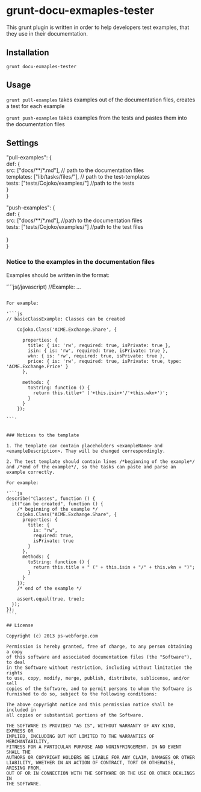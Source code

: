 # grunt-docu-exmaples-tester

This grunt plugin is written in order to help developers test examples, that they use in their documemtation.


## Installation

`grunt docu-exmaples-tester`


## Usage

`grunt pull-examples` takes examples out of the documentation files, creates a test for each example

`grunt push-examples` takes examples from the tests and pastes them into the documentation files


## Settings


"pull-examples": {<br />
  def: {<br />
    src: ["docs/**/*.md"], // path to the documentation files<br />
    templates: ["lib/tasks/files/"], // path to the test-templates<br />
    tests: ["tests/Cojoko/examples/"]  //path to the tests<br />
  }<br />
}<br />

"push-examples": {<br />
  def: {<br />
    src: ["docs/**/*.md"], //path to the documentation files<br />
    tests: ["tests/Cojoko/examples/"]  //path to the test files<br />  
  }<br />
}<br />



### Notice to the examples in the documentation files

Examples should be written in the format:

'```js(/javascript)
//<exampleName>Example: <exampleDescription>
...

```'

For example:

'```js
// basicClassExample: Classes can be created
  
    Cojoko.Class('ACME.Exchange.Share', {

      properties: {
        title: { is: 'rw', required: true, isPrivate: true },
        isin: { is: 'rw', required: true, isPrivate: true },
        wkn: { is: 'rw', required: true, isPrivate: true },
        price: { is: 'rw', required: true, isPrivate: true, type: 'ACME.Exchange.Price' }
      },

      methods: {
        toString: function () {
          return this.title+' ('+this.isin+'/'+this.wkn+')';
        }
      }
    });

```'


### Notices to the template

1. The template can contain placeholders <exampleName> and <exampleDescription>. Thay will be changed correspondingly.

2. The test template should contain lines /*beginning of the example*/ and /*end of the example*/, so the tasks can paste and parse an example correctly.

For example:

'```js
describe("Classes", function () {
  it("can be created", function () {
    /* beginning of the example */
    Cojoko.Class("ACME.Exchange.Share", {
      properties: {
        title: {
          is: "rw",
          required: true,
          isPrivate: true
        }
      },
      methods: {
        toString: function () {
          return this.title + " (" + this.isin + "/" + this.wkn + ")";
        }
      }
    });
    /* end of the example */
    
    assert.equal(true, true);
  });
});
```'

## License

Copyright (c) 2013 ps-webforge.com

Permission is hereby granted, free of charge, to any person obtaining a copy
of this software and associated documentation files (the "Software"), to deal
in the Software without restriction, including without limitation the rights
to use, copy, modify, merge, publish, distribute, sublicense, and/or sell
copies of the Software, and to permit persons to whom the Software is
furnished to do so, subject to the following conditions:

The above copyright notice and this permission notice shall be included in
all copies or substantial portions of the Software.

THE SOFTWARE IS PROVIDED "AS IS", WITHOUT WARRANTY OF ANY KIND, EXPRESS OR
IMPLIED, INCLUDING BUT NOT LIMITED TO THE WARRANTIES OF MERCHANTABILITY,
FITNESS FOR A PARTICULAR PURPOSE AND NONINFRINGEMENT. IN NO EVENT SHALL THE
AUTHORS OR COPYRIGHT HOLDERS BE LIABLE FOR ANY CLAIM, DAMAGES OR OTHER
LIABILITY, WHETHER IN AN ACTION OF CONTRACT, TORT OR OTHERWISE, ARISING FROM,
OUT OF OR IN CONNECTION WITH THE SOFTWARE OR THE USE OR OTHER DEALINGS IN
THE SOFTWARE.

